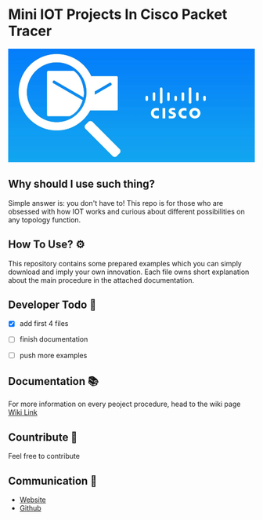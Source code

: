 # Mini IOT Projects In Cisco Packet Tracer

![banner.png](models/banner.png)

## Why should I use such thing?

Simple answer is: you don't have to!
This repo is for those who are obsessed with how IOT works and curious about different possibilities on any topology function.


## How To Use? ⚙

This repository contains some prepared examples which you can simply download and imply your own innovation. Each file owns short explanation about the main procedure in the attached documentation.

## Developer Todo 📝
- [x] add first 4 files
- [ ] finish documentation
- [ ] push more examples


## Documentation 📚
For more information on every peoject procedure, head to the wiki page
[Wiki Link](https://github.com/pariya-tavangar/Cisco-Packet-Tracer-IOT-Examples/wiki)

## Countribute 🤝
Feel free to contribute

## Communication 💌
* [Website](https://www.pariya-tavangar.ir)
* [Github](https://github.com/Ptavangar)
